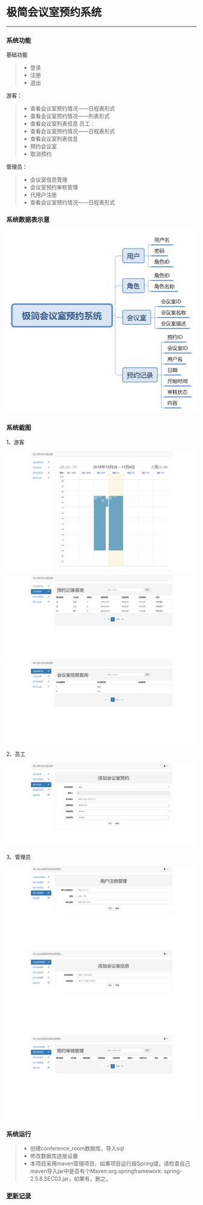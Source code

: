 # 极简会议室预约系统

***

### 系统功能

基础功能
> * 登录
> * 注册
> * 退出

游客：
> * 查看会议室预约情况——日程表形式
> * 查看会议室预约情况——列表形式
> * 查看会议室列表信息
员工：
> * 查看会议室预约情况——日程表形式
> * 查看会议室列表信息
> * 预约会议室
> * 取消预约

管理员：
> * 会议室信息管理
> * 会议室预约审核管理
> * 代用户注册
> * 查看会议室预约情况——日程表形式

### 系统数据表示意
![数据示意图](doc/snapshot/数据示意图.png)

### 系统截图

1、游客

![预约记录_日程表展示](doc/snapshot/预约记录_日程表展示.png)
![预约记录_列表展示](doc/snapshot/预约记录_列表展示.png)
![会议室列表](doc/snapshot/会议室列表.png)

2、员工

![会议室预约](doc/snapshot/会议室预约.png)

3、管理员

![代用户注册](doc/snapshot/代用户注册.png)
![添加会议室](doc/snapshot/添加会议室.png)
![预约审核](doc/snapshot/预约审核.png)


### 系统运行
> * 创建conference_room数据库，导入sql
> * 修改数据库连接设置
> * 本项目采用maven管理项目，如果项目运行报Spring错，请检查自己maven导入jar中是否有个Maven:org.springframework: spring-2.5.6.SEC03.jar，如果有，删之。

### [更新记录](UPDATE.md)
